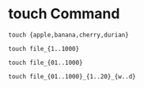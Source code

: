 # touch Command


```shell
touch {apple,banana,cherry,durian}

touch file_{1..1000}

touch file_{01..1000}

touch file_{01..1000}_{1..20}_{w..d}
```
